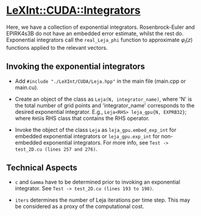 #  [LeXInt::CUDA::Integrators](#)

Here, we have a collection of exponential integrators. Rosenbrock-Euler and EPIRK4s3B do not have an embedded error estimate, whilst the rest do. Exponential integrators call the ``real_Leja_phi`` function to approximate $\varphi_l(z)$ functions applied to the relevant vectors.

## Invoking the exponential integrators

- Add ``#include "./LeXInt/CUDA/Leja.hpp"`` in the main file (main.cpp or main.cu).
    
- Create an object of the class as ``Leja(N, integrator_name)``, where 'N' is the total number of grid points and 'integrator_name' corresponds to the desired exponential integrator. E.g., ``Leja<RHS> leja_gpu{N, EXPRB32}``; where ``RHS``is RHS class that contains the RHS operator.

- Invoke the object of the class ``Leja`` as ``leja_gpu.embed_exp_int`` for embedded exponential integrators or ``leja_gpu.exp_int`` for non-embedded exponential integrators. For more info, see `Test -> test_2D.cu (lines 257 and 276)`.

## Technical Aspects

* `c` and `Gamma` have to be determined prior to invoking an exponential integrator. See `Test -> test_2D.cu (lines 193 to 198)`.
  
* `iters` determines the number of Leja iterations per time step. This may be considered as a proxy of the computational cost.

